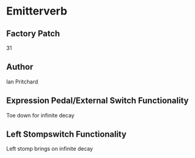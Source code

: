 



# Emitterverb

## Factory Patch


31
## Author


Ian Pritchard
## Expression Pedal/External Switch Functionality


Toe down for infinite decay
## Left Stompswitch Functionality


Left stomp brings on infinite decay